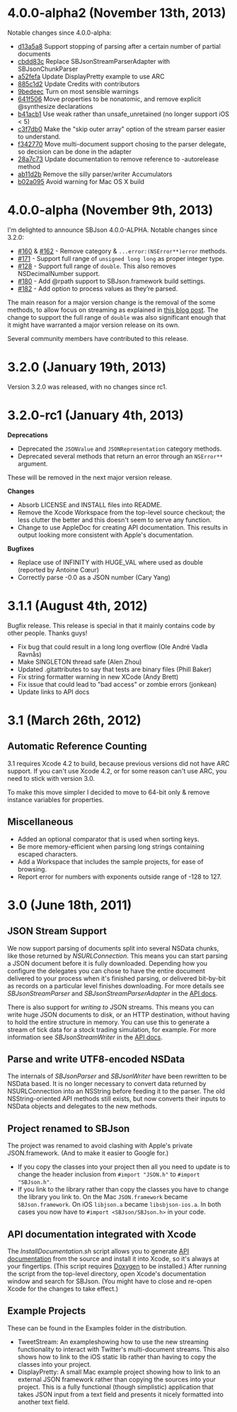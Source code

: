 4.0.0-alpha2 (November 13th, 2013)
==================================

Notable changes since 4.0.0-alpha:

* [d13a5a8](https://github.com/stig/json-framework/commit/d13a5a8f2e60545b06dc038051cab0bd89d43b35) Support stopping of parsing after a certain number of partial documents
* [cbdd83c](https://github.com/stig/json-framework/commit/cbdd83cc0de6a4e99ff84079d83b9c14c448db70) Replace SBJsonStreamParserAdapter with SBJsonChunkParser
* [a52fefa](https://github.com/stig/json-framework/commit/a52fefa1aaf190f8088e257164e8db7deaa3eb73) Update DisplayPretty example to use ARC
* [885c1d2](https://github.com/stig/json-framework/commit/885c1d202e6095eb4bb9c39cc7e5b3a170df2af4) Update Credits with contributors
* [9bedeec](https://github.com/stig/json-framework/commit/9bedeecb1bf504e3384af6660316461095b9a272) Turn on most sensible warnings
* [641f506](https://github.com/stig/json-framework/commit/641f5064c92973111980586147827aaaca721302) Move properties to be nonatomic, and remove explicit @synthesize declarations
* [b41acb1](https://github.com/stig/json-framework/commit/b41acb10e3f7371a5b2e1c2d2e31d919910122d6) Use weak rather than unsafe_unretained (no longer support iOS < 5)
* [c3f7db0](https://github.com/stig/json-framework/commit/c3f7db04d438e17d41277c6da90de2e8b0777a3c) Make the "skip outer array" option of the stream parser easier to understand.
* [f342770](https://github.com/stig/json-framework/commit/f342770a02f2585cd34c1b6943ca45b6ed622710) Move multi-document support chosing to the parser delegate, so decision can be done in the adapter
* [28a7c73](https://github.com/stig/json-framework/commit/28a7c736042d5efa03d6948028c68c56392e4945) Update documentation to remove reference to -autorelease method
* [ab11d2b](https://github.com/stig/json-framework/commit/ab11d2b657798251ba4e0b3605ce0747152eed16) Remove the silly parser/writer Accumulators
* [b02a095](https://github.com/stig/json-framework/commit/b02a095175b38002e128b611c24ffa8e8720ecdb) Avoid warning for Mac OS X build


4.0.0-alpha (November 9th, 2013)
================================

I'm delighted to announce SBJson 4.0.0-ALPHA. Notable changes since 3.2.0:

* [#160](https://github.com/stig/json-framework/issues/160) & [#162](https://github.com/stig/json-framework/issues/162) - Remove category &  `...error:(NSError**)error` methods.
* [#171](https://github.com/stig/json-framework/pull/171) - Support full range of `unsigned long long` as proper integer type.
* [#128](https://github.com/stig/json-framework/issues/128) - Support full range of `double`. This also removes NSDecimalNumber support.
* [#180](https://github.com/stig/json-framework/pull/180) - Add @rpath support to SBJson.framework build settings.
* [#182](https://github.com/stig/json-framework/pull/182) - Add option to process values as they’re parsed.

The main reason for a major version change is the removal of the some methods, to allow focus on streaming as explained in [this blog post](http://superloopy.io/articles/2013/what-now-for-sbjson.html). The change to support the full range of `double` was also significant enough that it might have warranted a major version release on its own.

Several community members have contributed to this release.

3.2.0 (January 19th, 2013)
==========================

Version 3.2.0 was released, with no changes since rc1.

3.2.0-rc1 (January 4th, 2013)
=============================

**Deprecations**

* Deprecated the `JSONValue` and `JSONRepresentation` category methods.
* Deprecated several methods that return an error through an `NSError**` argument.

These will be removed in the next major version release.

**Changes**

* Absorb LICENSE and INSTALL files into README.
* Remove the Xcode Workspace from the top-level source checkout; the less
  clutter the better and this doesn't seem to serve any function.
* Change to use AppleDoc for creating API documentation. This results in
  output looking more consistent with Apple's documentation.

**Bugfixes**

* Replace use of INFINITY with HUGE_VAL where used as double (reported by
Antoine Cœur)
* Correctly parse -0.0 as a JSON number (Cary Yang)

3.1.1 (August 4th, 2012)
========================

Bugfix release. This release is special in that it mainly contains code by other people. Thanks guys!

* Fix bug that could result in a long long overflow (Ole André Vadla Ravnås)
* Make SINGLETON thread safe (Alen Zhou)
* Updated .gitattributes to say that tests are binary files (Phill Baker)
* Fix string formatter warning in new XCode (Andy Brett)
* Fix issue that could lead to "bad access" or zombie errors (jonkean)
* Update links to API docs


3.1 (March 26th, 2012)
=====================

Automatic Reference Counting
----------------------------

3.1 requires Xcode 4.2 to build, because previous versions did
not have ARC support. If you can't use Xcode 4.2, or for some reason
can't use ARC, you need to stick with version 3.0.

To make this move simpler I decided to move to 64-bit only & remove
instance variables for properties.

Miscellaneous
-------------

* Added an optional comparator that is used when sorting keys.
* Be more memory-efficient when parsing long strings containing escaped characters.
* Add a Workspace that includes the sample projects, for ease of browsing.
* Report error for numbers with exponents outside range of -128 to 127.


3.0 (June 18th, 2011)
=====================

JSON Stream Support
-------------------

We now support parsing of documents split into several NSData chunks,
like those returned by *NSURLConnection*. This means you can start
parsing a JSON document before it is fully downloaded. Depending how you
configure the delegates you can chose to have the entire document
delivered to your process when it's finished parsing, or delivered
bit-by-bit as records on a particular level finishes downloading. For
more details see *SBJsonStreamParser* and *SBJsonStreamParserAdapter* in
the [API docs][api].

There is also support for *writing to* JSON streams. This means you can
write huge JSON documents to disk, or an HTTP destination, without
having to hold the entire structure in memory. You can use this to
generate a stream of tick data for a stock trading simulation, for
example. For more information see *SBJsonStreamWriter* in the [API
docs][api].

Parse and write UTF8-encoded NSData
-----------------------------------

The internals of *SBJsonParser* and *SBJsonWriter* have been rewritten
to be NSData based. It is no longer necessary to convert data returned
by NSURLConnection into an NSString before feeding it to the parser. The
old NSString-oriented API methods still exists, but now converts their
inputs to NSData objects and delegates to the new methods.

Project renamed to SBJson
-------------------------

The project was renamed to avoid clashing with Apple's private
JSON.framework. (And to make it easier to Google for.)

* If you copy the classes into your project then all you need to update
is to change the header inclusion from `#import "JSON.h"` to `#import
"SBJson.h"`.
* If you link to the library rather than copy the classes you have to
change the library you link to. On the Mac `JSON.framework` became
`SBJson.framework`. On iOS `libjson.a` became `libsbjson-ios.a`. In both
cases you now have to `#import <SBJson/SBJson.h>` in your code.

API documentation integrated with Xcode
---------------------------------------

The *InstallDocumentation.sh* script allows you to generate [API
documentation][api] from the source and install it into Xcode, so it's
always at your fingertips. (This script requires [Doxygen][] to be
installed.) After running the script from the top-level directory, open
Xcode's documentation window and search for SBJson. (You might have to
close and re-open Xcode for the changes to take effect.)

[api]: http://stig.github.com/json-framework/api/3.0/
[Doxygen]: http://doxygen.org

Example Projects
----------------

These can be found in the Examples folder in the distribution.

* TweetStream: An exampleshowing how to use the new streaming
functionality to interact with Twitter's multi-document streams. This
also shows how to link to the iOS static lib rather than having to copy
the classes into your project.
* DisplayPretty: A small Mac example project showing how to link to an
external JSON framework rather than copying the sources into your
project. This is a fully functional (though simplistic) application that
takes JSON input from a text field and presents it nicely formatted into
another text field.
